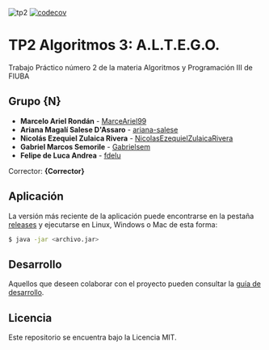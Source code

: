 ![tp2](https://github.com/grupoAlgo3/algo3_tp2/actions/workflows/build.yml/badge.svg) [![codecov](https://codecov.io/gh/grupoAlgo3/algo3_tp2/branch/master/graph/badge.svg)](https://codecov.io/gh/grupoAlgo3/algo3_tp2)

# TP2 Algoritmos 3: A.L.T.E.G.O.

Trabajo Práctico número 2 de la materia Algoritmos y Programación III de FIUBA

## Grupo {N}

* **Marcelo Ariel Rondán** - [MarceAriel99](https://github.com/MarceAriel99)
* **Ariana Magalí Salese D'Assaro** - [ariana-salese](https://github.com/ariana-salese)
* **Nicolás Ezequiel Zulaica Rivera** - [NicolasEzequielZulaicaRivera](https://github.com/NicolasEzequielZulaicaRivera)
* **Gabriel Marcos Semorile** - [Gabrielsem](https://github.com/Gabrielsem)
* **Felipe de Luca Andrea** - [fdelu](https://github.com/fdelu)

Corrector: **{Corrector}**

## Aplicación

La versión más reciente de la aplicación puede encontrarse en la pestaña [releases](https://github.com/grupoAlgo3/algo3_tp2/releases/latest) y ejecutarse en Linux, Windows o Mac de esta forma:

```bash
$ java -jar <archivo.jar>
```

## Desarrollo

Aquellos que deseen colaborar con el proyecto pueden consultar la [guía de desarrollo](./docs/Desarrollo.md).

## Licencia

Este repositorio se encuentra bajo la Licencia MIT.


